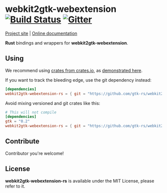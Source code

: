 # webkit2gtk-webextension [![Build Status](https://travis-ci.org/gtk-rs/webkit2gtk-webextension-rs.png?branch=master)](https://travis-ci.org/gtk-rs/webkit2gtk-webextension-rs) [![Gitter](https://badges.gitter.im/Join%20Chat.svg)](https://gitter.im/gtk-rs/gtk)

[Project site](http://gtk-rs.org/) | [Online documentation](http://gtk-rs.org/docs/)

__Rust__ bindings and wrappers for __webkit2gtk-webextension__.

## Using

We recommend using [crates from crates.io](https://crates.io/keywords/gtk-rs),
as [demonstrated here](http://gtk-rs.org/#using).

If you want to track the bleeding edge, use the git dependency instead:

```toml
[dependencies]
webkit2gtk-webextension-rs = { git = "https://github.com/gtk-rs/webkit2gtk-webextension-rs.git" }
```

Avoid mixing versioned and git crates like this:

```toml
# This will not compile
[dependencies]
gtk = "0.2"
webkit2gtk-webextension-rs = { git = "https://github.com/gtk-rs/webkit2gtk-webextension-rs.git" }
```

## Contribute

Contributor you're welcome!

## License

__webkit2gtk-webextension-rs__ is available under the MIT License, please refer to it.
